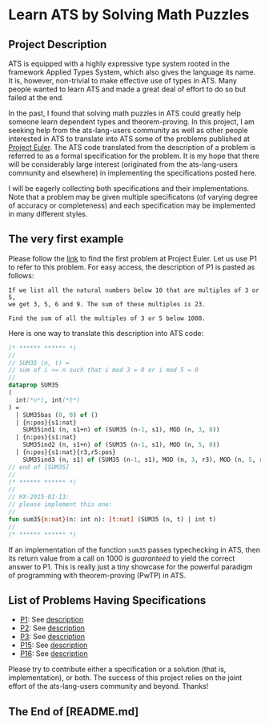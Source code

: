 # Learn ATS by Solving Math Puzzles

## Project Description

ATS is equipped with a highly expressive type system rooted
in the framework Applied Types System, which also gives the
language its name. It is, however, non-trivial to make effective
use of types in ATS. Many people wanted to learn ATS and made
a great deal of effort to do so but failed at the end.

In the past, I found that solving math puzzles in ATS could greatly help
someone learn dependent types and theorem-proving. In this project, I am
seeking help from the ats-lang-users community as well as other people
interested in ATS to translate into ATS some of the problems published at
[Project Euler](https://projecteuler.net). The ATS code translated from the
description of a problem is referred to as a formal specification for the
problem. It is my hope that there will be considerably large interest
(originated from the ats-lang-users community and elsewhere) in
implementing the specifications posted here.

I will be eagerly collecting both specifications and their implementations.
Note that a problem may be given multiple specificatons (of varying degree
of accuracy or completeness) and each specification may be implemented in many
different styles.

## The very first example

Please follow the [link](https://projecteuler.net/problem=1) to find the
first problem at Project Euler. Let us use P1 to refer to this problem.
For easy access, the description of P1 is pasted as follows:

```text
If we list all the natural numbers below 10 that are multiples of 3 or 5,
we get 3, 5, 6 and 9. The sum of these multiples is 23.

Find the sum of all the multiples of 3 or 5 below 1000.
```

Here is one way to translate this description into ATS code:

```ats
(* ****** ****** *)
//
// SUM35 (n, t) =
// sum of i <= n such that i mod 3 = 0 or i mod 5 = 0
//
dataprop SUM35
(
  int(*n*), int(*t*)
) =
  | SUM35bas (0, 0) of ()
  | {n:pos}{s1:nat}
    SUM35ind1 (n, s1+n) of (SUM35 (n-1, s1), MOD (n, 3, 0))
  | {n:pos}{s1:nat}
    SUM35ind2 (n, s1+n) of (SUM35 (n-1, s1), MOD (n, 5, 0))
  | {n:pos}{s1:nat}{r3,r5:pos}
    SUM35ind3 (n, s1) of (SUM35 (n-1, s1), MOD (n, 3, r3), MOD (n, 5, r5))
// end of [SUM35]
//
(* ****** ****** *)
//
// HX-2015-01-13:
// please implement this one:
//
fun sum35{n:nat}(n: int n): [t:nat] (SUM35 (n, t) | int t)
//
(* ****** ****** *)
```

If an implementation of the function `sum35` passes typechecking in ATS,
then its return value from a call on 1000 is *guaranteed* to yield the
correct answer to P1. This is really just a tiny showcase for the powerful
paradigm of programming with theorem-proving (PwTP) in ATS.

## List of Problems Having Specifications

* [P1](https://github.com/githwxi/ATS-Postiats-contrib/blob/master/projects/MEDIUM/PEULER/P1/.):
  See [description](https://projecteuler.net/problem=1)
* [P2](https://github.com/githwxi/ATS-Postiats-contrib/blob/master/projects/MEDIUM/PEULER/P2/.):
  See [description](https://projecteuler.net/problem=2)
* [P3](https://github.com/githwxi/ATS-Postiats-contrib/blob/master/projects/MEDIUM/PEULER/P3/.):
  See [description](https://projecteuler.net/problem=3)
* [P15](https://github.com/githwxi/ATS-Postiats-contrib/blob/master/projects/MEDIUM/PEULER/P15/.):
  See [description](https://projecteuler.net/problem=15)
* [P16](https://github.com/githwxi/ATS-Postiats-contrib/blob/master/projects/MEDIUM/PEULER/P16/.):
  See [description](https://projecteuler.net/problem=16)

Please try to contribute either a specification or a solution
(that is, implementation), or both. The success of this project
relies on the joint effort of the ats-lang-users community and beyond.
Thanks!

## The End of [README.md]
